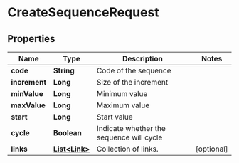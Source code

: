 

# CreateSequenceRequest


## Properties

Name | Type | Description | Notes
------------ | ------------- | ------------- | -------------
**code** | **String** | Code of the sequence | 
**increment** | **Long** | Size of the increment | 
**minValue** | **Long** | Minimum value | 
**maxValue** | **Long** | Maximum value | 
**start** | **Long** | Start value | 
**cycle** | **Boolean** | Indicate whether the sequence will cycle | 
**links** | [**List&lt;Link&gt;**](Link.md) | Collection of links. |  [optional]



